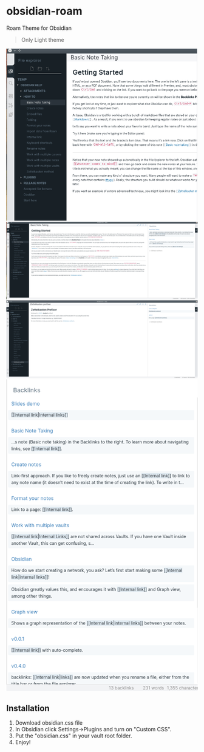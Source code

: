 # obsidian-roam
Roam Theme for Obsidian
> Only Light theme

![Screenshot](./roam-3.png)
![Screenshot](./roam-1.png)
![Screenshot](./roam-2.png)
![Screenshot](./backlinks.png)

## Installation
1. Download obsidian.css file
2. In Obsidian click Settings->Plugins and turn on "Custom CSS".
3. Put the "obsidian.css" in your vault root folder.
4. Enjoy!

